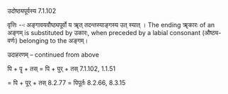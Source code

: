 

 उदोष्ठ्यपूर्वस्य 7.1.102 

वृत्तिः --ः अङ्गावयवौष्ठ्यपूर्वो य ॠत् तदन्‍तस्‍याङ्गस्‍य उत् स्‍यात् । The ending ॠकारः of an अङ्गम् is substituted by उकारः, when preceded by a labial consonant (औष्ठ्य-वर्णः) belonging to the अङ्गम्। 


उदाहरणम् – continued from above 


पि + पॄ + तस् = पि + पुर् + तस् 7.1.102, 1.1.51 

= पि + पूर् + तस् 8.2.77 = पिपूर्तः 8.2.66, 8.3.15 


